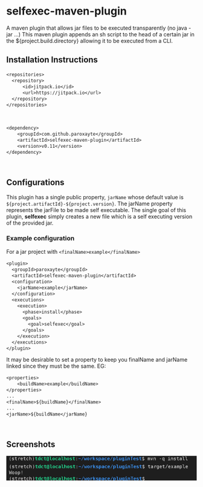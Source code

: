 # selfexec-maven-plugin
A maven plugin that allows jar files to be executed transparently (no java -jar ...)
This maven plugin appends an sh script to the head of a certain jar in the ${project.build.directory} allowing it to be executed from a CLI.
</br>
## Installation Instructions

    <repositories>
      <repository>
          <id>jitpack.io</id>
          <url>https://jitpack.io</url>
      </repository>
    </repositories>
    
</br>
    
    <dependency>
        <groupId>com.github.paroxayte</groupId>
        <artifactId>selfexec-maven-plugin</artifactId>
        <version>v0.11</version>
    </dependency>  
    
</br>

## Configurations 

This plugin has a single public property, `jarName` whose default value is `${project.artifactId}-${project.version}`.
The jarName property represents the jarFile to be made self executable. 
The single goal of this plugin, **selfexec** simply creates a new file which is a self executing version of the provided jar.

### Example configuration

For a jar project with `<finalName>example</finalName>`

    <plugin>
      <groupId>paroxayte</groupId>
      <artifactId>selfexec-maven-plugin</artifactId>
      <configuration>
        <jarName>example</jarName>
      </configuration>
      <executions>
        <execution>
          <phase>install</phase>
          <goals>
            <goal>selfexec</goal>
          </goals>
        </execution>
      </executions>
    </plugin>
    
It may be desirable to set a property to keep you finalName and jarName linked since they must be the same. EG:

    <properties>
        <buildName>example</buildName>
    </properties>
    ...
    <finalName>${buildName}</finalName>
    ...
    <jarName>${buildName</jarName}

</br>

## Screenshots

![example](/exampleSSv2.png?raw=true "simple")
